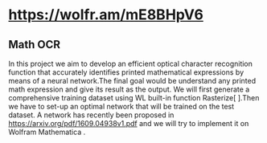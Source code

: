 # https://wolfr.am/mE8BHpV6

## Math OCR

In this project we aim to develop an efficient optical character recognition function that accurately identifies printed mathematical expressions by means of a neural network.The final goal would be understand any printed math expression and give its result as the output. We will first generate a comprehensive training dataset using WL built-in function Rasterize[ ].Then we have to set-up an optimal network that will be trained on the test dataset. A network has recently been proposed in https://arxiv.org/pdf/1609.04938v1.pdf and we will try to implement it on Wolfram Mathematica .
